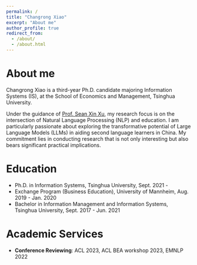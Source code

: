 ```yaml
---
permalink: /
title: "Changrong Xiao"
excerpt: "About me"
author_profile: true
redirect_from: 
  - /about/
  - /about.html
---
```


About me
===

Changrong Xiao is a third-year Ph.D. candidate majoring Information Systems (IS), at the School of Economics and Management, Tsinghua University. 

<!-- He is currently under the supervision of [Prof. Sean Xin Xu](https://www.sem.tsinghua.edu.cn/en/info/1219/7547.htm). His research interests lie in Natural Language Processing and Computational Social Science. He is now focusing on LLM applications in educational scenarios, working closely with [Prof. Kunpeng Zhang](https://kpzhang.github.io/) and [Prof. Zhitao Yin](https://isom.hkust.edu.hk/faculty-and-staff/directory/zhitaoyin). He also frequently discusses with [Prof. Jiayin Zhang](https://www.sem.tsinghua.edu.cn/en/info/1218/7596.htm) on cultural trends and fashion cycles in short video platforms. -->

Under the guidance of [Prof. Sean Xin Xu](https://www.sem.tsinghua.edu.cn/en/info/1219/7547.htm), my research focus is on the intersection of Natural Language Processing (NLP) and education. I am particularly passionate about exploring the transformative potential of Large Language Models (LLMs) in aiding second language learners in China. My commitment lies in conducting research that is not only interesting but also bears significant practical implications.

<!-- Under the guidance of [Prof. Sean Xin Xu](https://www.sem.tsinghua.edu.cn/en/info/1219/7547.htm), he is dedicated to "doing interesting and important research". Currently, he is deeply involved in NLP for education, especially the potential of using LLM applications to help second language learners in China.  -->

<!-- in collaboration with [Prof. Kunpeng Zhang](https://kpzhang.github.io/) and [Prof. Zhitao Yin](https://isom.hkust.edu.hk/faculty-and-staff/directory/zhitaoyin). Additionally, he actively engages in discussions with [Prof. Jiayin Zhang](https://www.sem.tsinghua.edu.cn/en/info/1218/7596.htm) about cultural trends and fashion cycles on short video platforms.  -->


Education
===
* Ph.D. in Information Systems, Tsinghua University, Sept. 2021 - 
* Exchange Program (Business Education), University of Mannheim, Aug. 2019 - Jan. 2020
* Bachelor in Information Management and Information Systems, Tsinghua University, Sept. 2017 - Jun. 2021

Academic Services
===
- **Conference Reviewing**: ACL 2023, ACL BEA workshop 2023, EMNLP 2022


<a href="https://clustrmaps.com/site/1bw12"  title="Visit tracker"  style="display:none"><img src="//www.clustrmaps.com/map_v2.png?d=Ax4d38a46irjbUof65_jvdb5T6DD7waS9FbQtCXIHCU&cl=ffffff" /></a>
